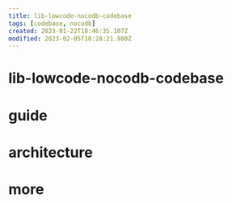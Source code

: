 ```yaml
---
title: lib-lowcode-nocodb-codebase
tags: [codebase, nocodb]
created: 2023-01-22T18:46:35.107Z
modified: 2023-02-05T18:28:21.980Z
---
```


# lib-lowcode-nocodb-codebase

# guide

# architecture

# more
